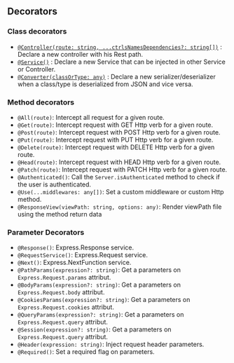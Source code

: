 ## Decorators
### Class decorators

* [`@Controller(route: string, ...ctrlsNamesDependencies?: string[])`](https://github.com/Romakita/ts-express-decorators/wiki/Controllers) : Declare a new controller with his Rest path.
* [`@Service()`](https://github.com/Romakita/ts-express-decorators/wiki/Services) : Declare a new Service that can be injected in other Service or Controller.
* [`@Converter(classOrType: any)`](https://github.com/Romakita/ts-express-decorators/wiki/Converters) : Declare a new serializer/deserializer when a class/type is deserialized from JSON and vice versa.

### Method decorators

* `@All(route)`: Intercept all request for a given route.
* `@Get(route)`: Intercept request with GET Http verb for a given route.
* `@Post(route)`: Intercept request with POST Http verb for a given route.
* `@Put(route)`: Intercept request with PUT Http verb for a given route.
* `@Delete(route)`: Intercept request with DELETE Http verb for a given route.
* `@Head(route)`: Intercept request with HEAD Http verb for a given route.
* `@Patch(route)`: Intercept request with PATCH Http verb for a given route.
* `@Authenticated()`: Call the `Server.isAuthenticated` method to check if the user is authenticated.
* `@Use(...middlewares: any[])`: Set a custom middleware or custom Http method.
* `@ResponseView(viewPath: string, options: any)`: Render viewPath file using the method return data

### Parameter Decorators

* `@Response()`: Express.Response service.
* `@RequestService()`: Express.Request service.
* `@Next()`: Express.NextFunction service.
* `@PathParams(expression?: string)`: Get a parameters on `Express.Request.params` attribut.
* `@BodyParams(expression?: string)`: Get a parameters on `Express.Request.body` attribut.
* `@CookiesParams(expression?: string)`: Get a parameters on `Express.Request.cookies` attribut.
* `@QueryParams(expression?: string)`: Get a parameters on `Express.Request.query` attribut.
* `@Session(expression?: string)`: Get a parameters on `Express.Request.query` attribut.
* `@Header(expression: string)`: Inject request header parameters.
* `@Required()`: Set a required flag on parameters.